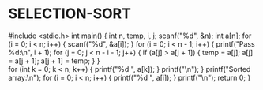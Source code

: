 # SELECTION-SORT
#include <stdio.h>
int main() {
    int n, temp, i, j;
    scanf("%d", &n);
    int a[n];
    for (i = 0; i < n; i++) {
        scanf("%d", &a[i]);
    }
    for (i = 0; i < n - 1; i++) {
        printf("Pass %d:\n", i + 1);
        for (j = 0; j < n - i - 1; j++) {
            if (a[j] > a[j + 1]) {
                temp = a[j];
                a[j] = a[j + 1];
                a[j + 1] = temp;
            }
        }  
        for (int k = 0; k < n; k++) {
            printf("%d ", a[k]);
        }
        printf("\n");
    }
    printf("Sorted array:\n");
    for (i = 0; i < n; i++) {
        printf("%d ", a[i]);
    }
    printf("\n");
    return 0;
}
